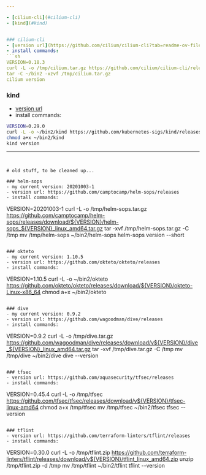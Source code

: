 ```yaml
---

- [cilium-cli](#cilium-cli)
- [kind](#kind)


### cilium-cli
- [version url](https://github.com/cilium/cilium-cli?tab=readme-ov-file#releases)
- install commands:
```sh
VERSION=0.18.3
curl -L -o /tmp/cilium.tar.gz https://github.com/cilium/cilium-cli/releases/download/v${VERSION}/cilium-linux-amd64.tar.gz
tar -C ~/bin2 -xzvf /tmp/cilium.tar.gz
cilium version

```
### kind
- [version url](https://github.com/kubernetes-sigs/kind/releases)
- install commands:
```sh
VERSION=0.29.0
curl -L -o ~/bin2/kind https://github.com/kubernetes-sigs/kind/releases/download/v${VERSION}/kind-linux-amd64
chmod a+x ~/bin2/kind
kind version
```
---
```


# old stuff, to be cleaned up...

### helm-sops
- my current version: 20201003-1
- version url: https://github.com/camptocamp/helm-sops/releases
- install commands:
```
VERSION=20201003-1
curl -L -o /tmp/helm-sops.tar.gz https://github.com/camptocamp/helm-sops/releases/download/${VERSION}/helm-sops_${VERSION}_linux_amd64.tar.gz
tar -xvf /tmp/helm-sops.tar.gz -C /tmp
mv /tmp/helm-sops ~/bin2/helm-sops
helm-sops version --short
```

### okteto
- my current version: 1.10.5
- version url: https://github.com/okteto/okteto/releases
- install commands:
```
VERSION=1.10.5
curl -L -o ~/bin2/okteto https://github.com/okteto/okteto/releases/download/${VERSION}/okteto-Linux-x86_64
chmod a+x ~/bin2/okteto
```

### dive
- my current version: 0.9.2
- version url: https://github.com/wagoodman/dive/releases
- install commands:
```
VERSION=0.9.2
curl -L -o /tmp/dive.tar.gz https://github.com/wagoodman/dive/releases/download/v${VERSION}/dive_${VERSION}_linux_amd64.tar.gz
tar -xvf /tmp/dive.tar.gz -C /tmp
mv /tmp/dive ~/bin2/dive
dive --version
```

### tfsec
- version url: https://github.com/aquasecurity/tfsec/releases
- install commands:
```
VERSION=0.45.4
curl -L -o /tmp/tfsec https://github.com/tfsec/tfsec/releases/download/v${VERSION}/tfsec-linux-amd64
chmod a+x /tmp/tfsec
mv /tmp/tfsec ~/bin2/tfsec
tfsec --version
```

### tflint
- version url: https://github.com/terraform-linters/tflint/releases
- install commands:
```
VERSION=0.30.0
curl -L -o /tmp/tflint.zip https://github.com/terraform-linters/tflint/releases/download/v${VERSION}/tflint_linux_amd64.zip
unzip /tmp/tflint.zip -d /tmp
mv /tmp/tflint ~/bin2/tflint
tflint --version
```

